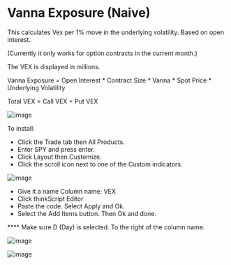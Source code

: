 # Vanna Exposure (Naive)

This calculates Vex per 1% move in the underlying volatility. Based on open interest.

(Currently it only works for option contracts in the current month.)

The VEX is displayed in millions.

Vanna Exposure = Open Interest * Contract Size * Vanna * Spot Price * Underlying Volatility

Total VEX = Call VEX + Put VEX

![image](https://github.com/revelldd/thinkscript/assets/158004168/7a2857be-f690-46ff-91de-d64e32a60cb3)

To install:
  - Click the Trade tab then All Products.
  - Enter SPY and press enter.
  - Click Layout then Customize.
  - Click the scroll icon next to one of the Custom indicators.

![image](https://github.com/revelldd/thinkscript/assets/158004168/e892bba4-ed2b-4c2b-80f4-57abd071079a)

- Give it a name Column name: VEX
- Click thinkScript Editor
- Paste the code. Select Apply and Ok.
- Select the Add Items button. Then Ok and done. 

**** Make sure D (Day) is selected. To the right of the column name.

![image](https://github.com/revelldd/thinkscript/assets/158004168/352debd1-8eb1-451e-be6d-fd95e6eece6b)

![image](https://github.com/2187Nick/thinkscript/assets/75052782/38a6b673-2780-4e1c-a9dd-85299ee37754)
